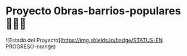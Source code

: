 # Proyecto 0bras-barrios-populares 👷🏻🪏

![Estado del Proyecto](https://img.shields.io/badge/STATUS-EN PROGRESO-orange)

